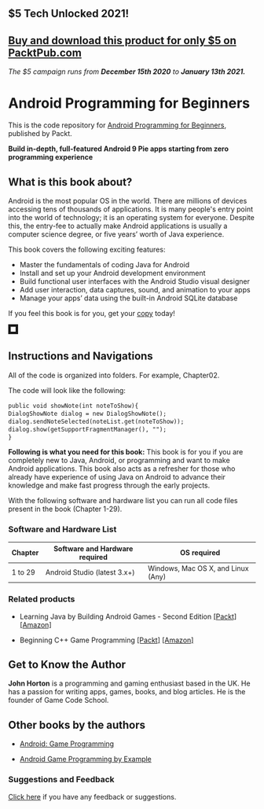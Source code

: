 ## $5 Tech Unlocked 2021!
[Buy and download this product for only $5 on PacktPub.com](https://www.packtpub.com/)
-----
*The $5 campaign         runs from __December 15th 2020__ to __January 13th 2021.__*

# Android Programming for Beginners

<a href="https://www.packtpub.com/application-development/android-programming-beginners?utm_source=github&utm_medium=repository&utm_campaign=9781785883262"><img src="https://d1ldz4te4covpm.cloudfront.net/sites/default/files/imagecache/ppv4_main_book_cover/B05132_cover.png" alt="" height="256px" align="right"></a>

This is the code repository for [Android Programming for Beginners](https://www.packtpub.com/application-development/android-programming-beginners?utm_source=github&utm_medium=repository&utm_campaign=9781785883262), published by Packt.

**Build in-depth, full-featured Android 9 Pie apps starting from zero programming experience**

## What is this book about?
Android is the most popular OS in the world. There are millions of devices accessing tens of thousands of applications. It is many people's entry point into the world of technology; it is an operating system for everyone. Despite this, the entry-fee to actually make Android applications is usually a computer science degree, or five years’ worth of Java experience.

This book covers the following exciting features: 
* Master the fundamentals of coding Java for Android
* Install and set up your Android development environment
* Build functional user interfaces with the Android Studio visual designer
* Add user interaction, data captures, sound, and animation to your apps
* Manage your apps’ data using the built-in Android SQLite database

If you feel this book is for you, get your [copy](https://www.amazon.com/dp/1789538505) today!

<a href="https://www.packtpub.com/?utm_source=github&utm_medium=banner&utm_campaign=GitHubBanner"><img src="https://raw.githubusercontent.com/PacktPublishing/GitHub/master/GitHub.png" 
alt="https://www.packtpub.com/" border="5" /></a>


## Instructions and Navigations
All of the code is organized into folders. For example, Chapter02.

The code will look like the following:
```
public void showNote(int noteToShow){
DialogShowNote dialog = new DialogShowNote();
dialog.sendNoteSelected(noteList.get(noteToShow));
dialog.show(getSupportFragmentManager(), "");
}
```

**Following is what you need for this book:**
This book is for you if you are completely new to Java, Android, or programming and want to make Android applications. This book also acts as a refresher for those who already have experience of using Java on Android to advance their knowledge and make fast progress through the early projects.

With the following software and hardware list you can run all code files present in the book (Chapter 1-29).

### Software and Hardware List

| Chapter  | Software and Hardware required        | OS required                        |
| -------- | ------------------------------------  | -----------------------------------|
| 1 to 29  | Android Studio (latest 3.x+)          | Windows, Mac OS X, and Linux (Any) |

### Related products 
* Learning Java by Building Android Games - Second Edition [[Packt]](https://www.packtpub.com/game-development/learning-java-building-android-games-second-edition?utm_source=github&utm_medium=repository&utm_campaign=9781785883262) [[Amazon]](https://www.amazon.com/dp/1784398853)

* Beginning C++ Game Programming [[Packt]](https://www.packtpub.com/game-development/beginning-c-game-programming?utm_source=github&utm_medium=repository&utm_campaign=9781786466198) [[Amazon]](https://www.amazon.com/dp/1786466198)

## Get to Know the Author
**John Horton** is a programming and gaming enthusiast based in the UK. He has a passion for writing apps, games, books, and blog articles. He is the founder of Game Code School.


## Other books by the authors
* [Android: Game Programming](https://www.packtpub.com/game-development/android-game-programming?utm_source=github&utm_medium=repository&utm_campaign=9781787128583)

* [Android Game Programming by Example](https://www.packtpub.com/game-development/android-game-programming-example?utm_source=github&utm_medium=repository&utm_campaign=9781785280122)


### Suggestions and Feedback
[Click here](https://docs.google.com/forms/d/e/1FAIpQLSdy7dATC6QmEL81FIUuymZ0Wy9vH1jHkvpY57OiMeKGqib_Ow/viewform) if you have any feedback or suggestions.

